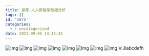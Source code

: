 ```yaml
---
title: 推荐·人人都能学数据分析
tags: []
id: '1875'
categories:
  - - uncategorized
date: 2021-09-05 14:15:43
---
```


![img](https://img-blog.csdnimg.cn/img_convert/c6f63cfe381238ff69c0c2cd5ac34558.png) ![img](https://img-blog.csdnimg.cn/img_convert/8cc72d2e30dedd4c5990db901f5b0ca3.png) ![img](https://img-blog.csdnimg.cn/img_convert/c294b578ccdea96cf64dc296f0598005.png) ![img](https://img-blog.csdnimg.cn/img_convert/8056385c2b5d0d65bd1cf3c1ccf98565.png) ![img](https://img-blog.csdnimg.cn/img_convert/8852624c63066006b537b6cfe991e8f6.png) ![img](https://img-blog.csdnimg.cn/img_convert/ba15cb1f5a16e037ed8d895045e40ac9.png) ![img](https://img-blog.csdnimg.cn/img_convert/f15117c5633a65bc179fe6f6926d1388.png) ![img](https://img-blog.csdnimg.cn/img_convert/81f59bc782586ceba5107350886f1b67.png) V:Jiabcdefh